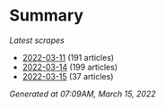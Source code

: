 # Summary
*Latest scrapes*
* [2022-03-11](https://github.com/nuuuwan/news_lk/blob/data/news_lk.2022-03-11.json) (191 articles)
* [2022-03-14](https://github.com/nuuuwan/news_lk/blob/data/news_lk.2022-03-14.json) (199 articles)
* [2022-03-15](https://github.com/nuuuwan/news_lk/blob/data/news_lk.2022-03-15.json) (37 articles)

*Generated at 07:09AM, March 15, 2022*